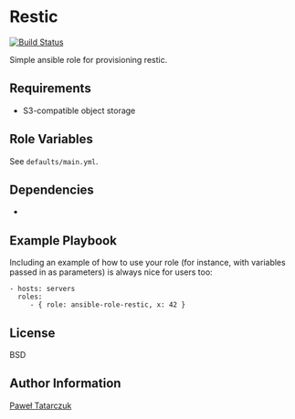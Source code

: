 Restic
=========

[![Build Status](https://travis-ci.org/trawiasty/ansible-role-restic.svg?branch=master)](https://travis-ci.org/trawiasty/ansible-role-restic)

Simple ansible role for provisioning restic.

Requirements
------------

- S3-compatible object storage

Role Variables
--------------

See `defaults/main.yml`.

Dependencies
------------

-

Example Playbook
----------------

Including an example of how to use your role (for instance, with variables
passed in as parameters) is always nice for users too:

    - hosts: servers
      roles:
         - { role: ansible-role-restic, x: 42 }

License
-------

BSD

Author Information
------------------

[Paweł Tatarczuk](https://trawiasty.github.io)